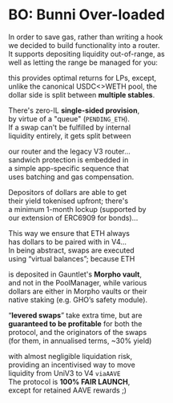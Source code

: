 # BO: Bunni Over-loaded 

In order to save gas, rather than writing a hook  
we decided to build functionality into a router.  
It supports depositing liquidity out-of-range, as  
well as letting the range be managed for you:  

this provides optimal returns for LPs, except,  
unlike the canonical USDC<>WETH pool, the  
dollar side is split between **multiple stables**.  

There's zero-IL **single-sided provision**,  
by virtue of a "queue" (`PENDING_ETH`).  
If a swap can't be fulfilled by internal  
liquidity entirely, it gets split between  

our router and the legacy V3 router...  
sandwich protection is embedded in  
a simple app-specific sequence that  
uses batching and gas compensation.  

Depositors of dollars are able to get  
their yield tokenised upfront; there's  
a minimum 1-month lockup (supported by  
our extension of ERC6909 for bonds)...  

This way we ensure that ETH always  
has dollars to be paired with in V4...  
In being abstract, swaps are executed  
using “virtual balances”; because ETH  

is deposited in Gauntlet's **Morpho vault**,  
and not in the PoolManager, while various  
dollars are either in Morpho vaults or their  
native staking (e.g. GHO’s safety module).  

“**levered swaps**” take extra time, but are  
**guaranteed to be profitable** for both the  
protocol, and the originators of the swaps  
(for them, in annualised terms, ~30% yield)

with almost negligible liquidation risk,  
providing an incentivised way to move   
liquidity from UniV3 to V4 `viaAAVE`  
The protocol is **100% FAIR LAUNCH**,    
except for retained AAVE rewards ;) 
